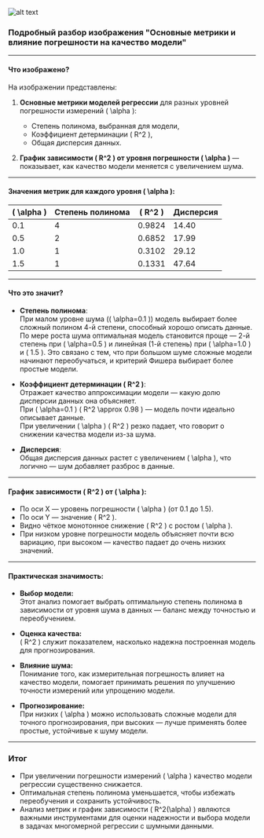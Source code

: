 ![alt text](image-3.png)

### Подробный разбор изображения "Основные метрики и влияние погрешности на качество модели"

---

#### Что изображено?

На изображении представлены:

1. **Основные метрики моделей регрессии** для разных уровней погрешности измерений \( \alpha \):
   - Степень полинома, выбранная для модели,
   - Коэффициент детерминации \( R^2 \),
   - Общая дисперсия данных.

2. **График зависимости \( R^2 \) от уровня погрешности \( \alpha \)** — показывает, как качество модели меняется с увеличением шума.

---

#### Значения метрик для каждого уровня \( \alpha \):

| \( \alpha \) | Степень полинома | \( R^2 \)  | Дисперсия |
|--------------|------------------|------------|-----------|
| 0.1          | 4                | 0.9824     | 14.40     |
| 0.5          | 2                | 0.6852     | 17.99     |
| 1.0          | 1                | 0.3102     | 29.12     |
| 1.5          | 1                | 0.1331     | 47.64     |

---

#### Что это значит?

- **Степень полинома**:  
  При малом уровне шума (\( \alpha=0.1 \)) модель выбирает более сложный полином 4-й степени, способный хорошо описать данные.  
  По мере роста шума оптимальная модель становится проще — 2-й степень при \( \alpha=0.5 \) и линейная (1-й степень) при \( \alpha=1.0 \) и \( 1.5 \). Это связано с тем, что при большом шуме сложные модели начинают переобучаться, и критерий Фишера выбирает более простые модели.

- **Коэффициент детерминации \( R^2 \)**:  
  Отражает качество аппроксимации модели — какую долю дисперсии данных она объясняет.  
  При \( \alpha=0.1 \) \( R^2 \approx 0.98 \) — модель почти идеально описывает данные.  
  При увеличении \( \alpha \) \( R^2 \) резко падает, что говорит о снижении качества модели из-за шума.

- **Дисперсия**:  
  Общая дисперсия данных растет с увеличением \( \alpha \), что логично — шум добавляет разброс в данные.

---

#### График зависимости \( R^2 \) от \( \alpha \):

- По оси X — уровень погрешности \( \alpha \) (от 0.1 до 1.5).
- По оси Y — значение \( R^2 \).
- Видно чёткое монотонное снижение \( R^2 \) с ростом \( \alpha \).
- При низком уровне погрешности модель объясняет почти всю вариацию, при высоком — качество падает до очень низких значений.

---

#### Практическая значимость:

- **Выбор модели:**  
  Этот анализ помогает выбрать оптимальную степень полинома в зависимости от уровня шума в данных — баланс между точностью и переобучением.

- **Оценка качества:**  
  \( R^2 \) служит показателем, насколько надежна построенная модель для прогнозирования.

- **Влияние шума:**  
  Понимание того, как измерительная погрешность влияет на качество модели, помогает принимать решения по улучшению точности измерений или упрощению модели.

- **Прогнозирование:**  
  При низких \( \alpha \) можно использовать сложные модели для точного прогнозирования, при высоких — лучше применять более простые, устойчивые к шуму модели.

---

### Итог

- При увеличении погрешности измерений \( \alpha \) качество модели регрессии существенно снижается.
- Оптимальная степень полинома уменьшается, чтобы избежать переобучения и сохранить устойчивость.
- Анализ метрик и график зависимости \( R^2(\alpha) \) являются важными инструментами для оценки надежности и выбора модели в задачах многомерной регрессии с шумными данными.